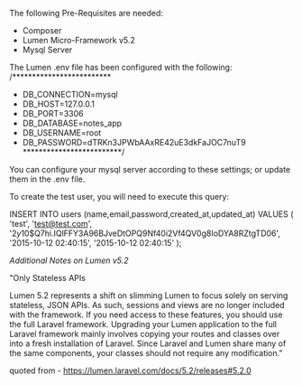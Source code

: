 The following Pre-Requisites are needed:
  - Composer
  - Lumen Micro-Framework v5.2
  - Mysql Server

The Lumen .env file has been configured with the following:
/*************************
 *   DB_CONNECTION=mysql
 *   DB_HOST=127.0.0.1
 *   DB_PORT=3306
 *   DB_DATABASE=notes_app
 *   DB_USERNAME=root
 *   DB_PASSWORD=dTRKn3JPWbAAxRE42uE3dkFaJOC7nuT9
 *************************/

You can configure your mysql server according to these settings; 
  or update them in the .env file.

To create the test user, you will need to execute this query:

INSERT INTO users (name,email,password,created_at,updated_at)
VALUES (  'test',
          'test@test.com',
          '$2y$10$Q7hi.IQlFFY3A96BJveDtOPQ9Nf40i2Vf4QV0g8IoDYA8RZtgTD06',
          '2015-10-12 02:40:15',
          '2015-10-12 02:40:15'
        );

*Additional Notes on Lumen v5.2*

"Only Stateless APIs

Lumen 5.2 represents a shift on slimming Lumen to focus solely on serving stateless, JSON APIs. As such, sessions and views are no longer included with the framework. If you need access to these features, you should use the full Laravel framework. Upgrading your Lumen application to the full Laravel framework mainly involves copying your routes and classes over into a fresh installation of Laravel. Since Laravel and Lumen share many of the same components, your classes should not require any modification."

quoted from - https://lumen.laravel.com/docs/5.2/releases#5.2.0


